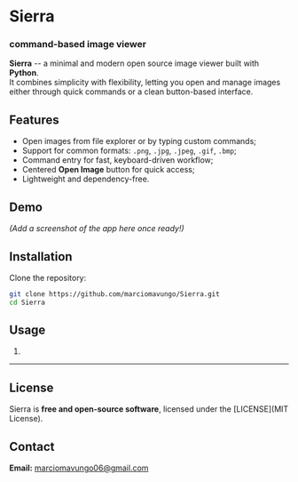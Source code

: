 # Sierra
### command-based image viewer

**Sierra** -- a minimal and modern open source image viewer built with **Python**.  
It combines simplicity with flexibility, letting you open and manage images either through quick commands or a clean button-based interface.

## Features
- Open images from file explorer or by typing custom commands;
- Support for common formats: `.png`, `.jpg`, `.jpeg`, `.gif`, `.bmp`;
- Command entry for fast, keyboard-driven workflow;
- Centered **Open Image** button for quick access;
- Lightweight and dependency-free.

## Demo
*(Add a screenshot of the app here once ready!)*

## Installation
Clone the repository:
```bash
git clone https://github.com/marciomavungo/Sierra.git
cd Sierra
```

## Usage
1. 

---

## License
Sierra is **free and open-source software**, licensed under the [LICENSE](MIT License).
  
## Contact
**Email:** marciomavungo06@gmail.com
